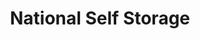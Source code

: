 ---
title: "National Self Storage"
url: /tucson/national-self-storage-south-houghton-road/
shop: Mieten
---